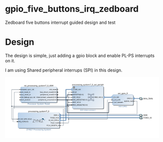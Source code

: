 # gpio_five_buttons_irq_zedboard
Zedboard five buttons interrupt guided design and test 

# Design
The design is simple, just adding a gpio block and enable PL-PS interrupts on it.

I am using Shared peripheral interrups (SPI) in this design. 

![](images/gpio_irq_design.png?raw=true)
